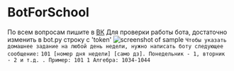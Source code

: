 # BotForSchool
По всем вопросам пишите в [ВК](https://vk.com/igorgoryainov)
Для проверки работы бота, достаточно изменить в bot.py строку с 'token'
![screenshot of sample](https://imyzik.ru/wp-content/uploads/2018/01/photo_2018-01-10_11-17-36.jpg)
`Чтобы указать домашнее задание на любой день недели, нужно написать боту следующее сообщение:`
`101 [номер дня недели] [само дз]. Понедельник - 1, вторник - 2 и т.д. . Пример: 101 1 Алгебра: 1034-1044`
